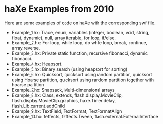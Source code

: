 # haXe Examples from 2010

Here are some examples of code on haXe with the corresponding swf file.

* Example_1.hx: Trace, enum, variables (integer, boolean, void, string, float, dynamic), null, array iterable, for loop, if/else.
* Example_2.hx: For loop, while loop, do while loop, break, continue, array.reverse.
* Example_3.hx: Private static function, recursive fibonacci, dynamic fibonacci.
* Example_4.hx: Heapsort.
* Example_5.hx: Binary search (using heapsort for sorting)
* Example_6.hx: Quicksort, quicksort using random partition, quicksort using Hoarse partition, quicksort using random partition together with hoarse partition
* Example_7.hx: Snapsack, Multi-dimensional arrays
* Example_8.hx: Class, extends, flash.display.MovieClip, flash.display.MovieClip.graphics, haxe.Timer.delay, flash.Lib.current.addChild
* Example_9.hx: TextField, TextFormat, TextFormatAlign
* Example_10.hx: feffects, feffects.Tween, flash.external.ExternalInterface
